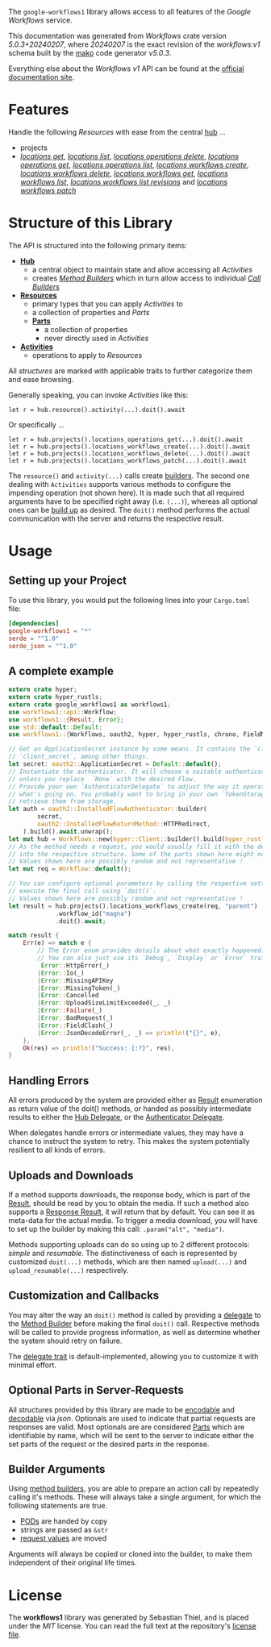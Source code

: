 <!---
DO NOT EDIT !
This file was generated automatically from 'src/generator/templates/api/README.md.mako'
DO NOT EDIT !
-->
The `google-workflows1` library allows access to all features of the *Google Workflows* service.

This documentation was generated from *Workflows* crate version *5.0.3+20240207*, where *20240207* is the exact revision of the *workflows:v1* schema built by the [mako](http://www.makotemplates.org/) code generator *v5.0.3*.

Everything else about the *Workflows* *v1* API can be found at the
[official documentation site](https://cloud.google.com/workflows).
# Features

Handle the following *Resources* with ease from the central [hub](https://docs.rs/google-workflows1/5.0.3+20240207/google_workflows1/Workflows) ... 

* projects
 * [*locations get*](https://docs.rs/google-workflows1/5.0.3+20240207/google_workflows1/api::ProjectLocationGetCall), [*locations list*](https://docs.rs/google-workflows1/5.0.3+20240207/google_workflows1/api::ProjectLocationListCall), [*locations operations delete*](https://docs.rs/google-workflows1/5.0.3+20240207/google_workflows1/api::ProjectLocationOperationDeleteCall), [*locations operations get*](https://docs.rs/google-workflows1/5.0.3+20240207/google_workflows1/api::ProjectLocationOperationGetCall), [*locations operations list*](https://docs.rs/google-workflows1/5.0.3+20240207/google_workflows1/api::ProjectLocationOperationListCall), [*locations workflows create*](https://docs.rs/google-workflows1/5.0.3+20240207/google_workflows1/api::ProjectLocationWorkflowCreateCall), [*locations workflows delete*](https://docs.rs/google-workflows1/5.0.3+20240207/google_workflows1/api::ProjectLocationWorkflowDeleteCall), [*locations workflows get*](https://docs.rs/google-workflows1/5.0.3+20240207/google_workflows1/api::ProjectLocationWorkflowGetCall), [*locations workflows list*](https://docs.rs/google-workflows1/5.0.3+20240207/google_workflows1/api::ProjectLocationWorkflowListCall), [*locations workflows list revisions*](https://docs.rs/google-workflows1/5.0.3+20240207/google_workflows1/api::ProjectLocationWorkflowListRevisionCall) and [*locations workflows patch*](https://docs.rs/google-workflows1/5.0.3+20240207/google_workflows1/api::ProjectLocationWorkflowPatchCall)




# Structure of this Library

The API is structured into the following primary items:

* **[Hub](https://docs.rs/google-workflows1/5.0.3+20240207/google_workflows1/Workflows)**
    * a central object to maintain state and allow accessing all *Activities*
    * creates [*Method Builders*](https://docs.rs/google-workflows1/5.0.3+20240207/google_workflows1/client::MethodsBuilder) which in turn
      allow access to individual [*Call Builders*](https://docs.rs/google-workflows1/5.0.3+20240207/google_workflows1/client::CallBuilder)
* **[Resources](https://docs.rs/google-workflows1/5.0.3+20240207/google_workflows1/client::Resource)**
    * primary types that you can apply *Activities* to
    * a collection of properties and *Parts*
    * **[Parts](https://docs.rs/google-workflows1/5.0.3+20240207/google_workflows1/client::Part)**
        * a collection of properties
        * never directly used in *Activities*
* **[Activities](https://docs.rs/google-workflows1/5.0.3+20240207/google_workflows1/client::CallBuilder)**
    * operations to apply to *Resources*

All *structures* are marked with applicable traits to further categorize them and ease browsing.

Generally speaking, you can invoke *Activities* like this:

```Rust,ignore
let r = hub.resource().activity(...).doit().await
```

Or specifically ...

```ignore
let r = hub.projects().locations_operations_get(...).doit().await
let r = hub.projects().locations_workflows_create(...).doit().await
let r = hub.projects().locations_workflows_delete(...).doit().await
let r = hub.projects().locations_workflows_patch(...).doit().await
```

The `resource()` and `activity(...)` calls create [builders][builder-pattern]. The second one dealing with `Activities` 
supports various methods to configure the impending operation (not shown here). It is made such that all required arguments have to be 
specified right away (i.e. `(...)`), whereas all optional ones can be [build up][builder-pattern] as desired.
The `doit()` method performs the actual communication with the server and returns the respective result.

# Usage

## Setting up your Project

To use this library, you would put the following lines into your `Cargo.toml` file:

```toml
[dependencies]
google-workflows1 = "*"
serde = "^1.0"
serde_json = "^1.0"
```

## A complete example

```Rust
extern crate hyper;
extern crate hyper_rustls;
extern crate google_workflows1 as workflows1;
use workflows1::api::Workflow;
use workflows1::{Result, Error};
use std::default::Default;
use workflows1::{Workflows, oauth2, hyper, hyper_rustls, chrono, FieldMask};

// Get an ApplicationSecret instance by some means. It contains the `client_id` and 
// `client_secret`, among other things.
let secret: oauth2::ApplicationSecret = Default::default();
// Instantiate the authenticator. It will choose a suitable authentication flow for you, 
// unless you replace  `None` with the desired Flow.
// Provide your own `AuthenticatorDelegate` to adjust the way it operates and get feedback about 
// what's going on. You probably want to bring in your own `TokenStorage` to persist tokens and
// retrieve them from storage.
let auth = oauth2::InstalledFlowAuthenticator::builder(
        secret,
        oauth2::InstalledFlowReturnMethod::HTTPRedirect,
    ).build().await.unwrap();
let mut hub = Workflows::new(hyper::Client::builder().build(hyper_rustls::HttpsConnectorBuilder::new().with_native_roots().https_or_http().enable_http1().build()), auth);
// As the method needs a request, you would usually fill it with the desired information
// into the respective structure. Some of the parts shown here might not be applicable !
// Values shown here are possibly random and not representative !
let mut req = Workflow::default();

// You can configure optional parameters by calling the respective setters at will, and
// execute the final call using `doit()`.
// Values shown here are possibly random and not representative !
let result = hub.projects().locations_workflows_create(req, "parent")
             .workflow_id("magna")
             .doit().await;

match result {
    Err(e) => match e {
        // The Error enum provides details about what exactly happened.
        // You can also just use its `Debug`, `Display` or `Error` traits
         Error::HttpError(_)
        |Error::Io(_)
        |Error::MissingAPIKey
        |Error::MissingToken(_)
        |Error::Cancelled
        |Error::UploadSizeLimitExceeded(_, _)
        |Error::Failure(_)
        |Error::BadRequest(_)
        |Error::FieldClash(_)
        |Error::JsonDecodeError(_, _) => println!("{}", e),
    },
    Ok(res) => println!("Success: {:?}", res),
}

```
## Handling Errors

All errors produced by the system are provided either as [Result](https://docs.rs/google-workflows1/5.0.3+20240207/google_workflows1/client::Result) enumeration as return value of
the doit() methods, or handed as possibly intermediate results to either the 
[Hub Delegate](https://docs.rs/google-workflows1/5.0.3+20240207/google_workflows1/client::Delegate), or the [Authenticator Delegate](https://docs.rs/yup-oauth2/*/yup_oauth2/trait.AuthenticatorDelegate.html).

When delegates handle errors or intermediate values, they may have a chance to instruct the system to retry. This 
makes the system potentially resilient to all kinds of errors.

## Uploads and Downloads
If a method supports downloads, the response body, which is part of the [Result](https://docs.rs/google-workflows1/5.0.3+20240207/google_workflows1/client::Result), should be
read by you to obtain the media.
If such a method also supports a [Response Result](https://docs.rs/google-workflows1/5.0.3+20240207/google_workflows1/client::ResponseResult), it will return that by default.
You can see it as meta-data for the actual media. To trigger a media download, you will have to set up the builder by making
this call: `.param("alt", "media")`.

Methods supporting uploads can do so using up to 2 different protocols: 
*simple* and *resumable*. The distinctiveness of each is represented by customized 
`doit(...)` methods, which are then named `upload(...)` and `upload_resumable(...)` respectively.

## Customization and Callbacks

You may alter the way an `doit()` method is called by providing a [delegate](https://docs.rs/google-workflows1/5.0.3+20240207/google_workflows1/client::Delegate) to the 
[Method Builder](https://docs.rs/google-workflows1/5.0.3+20240207/google_workflows1/client::CallBuilder) before making the final `doit()` call. 
Respective methods will be called to provide progress information, as well as determine whether the system should 
retry on failure.

The [delegate trait](https://docs.rs/google-workflows1/5.0.3+20240207/google_workflows1/client::Delegate) is default-implemented, allowing you to customize it with minimal effort.

## Optional Parts in Server-Requests

All structures provided by this library are made to be [encodable](https://docs.rs/google-workflows1/5.0.3+20240207/google_workflows1/client::RequestValue) and 
[decodable](https://docs.rs/google-workflows1/5.0.3+20240207/google_workflows1/client::ResponseResult) via *json*. Optionals are used to indicate that partial requests are responses 
are valid.
Most optionals are are considered [Parts](https://docs.rs/google-workflows1/5.0.3+20240207/google_workflows1/client::Part) which are identifiable by name, which will be sent to 
the server to indicate either the set parts of the request or the desired parts in the response.

## Builder Arguments

Using [method builders](https://docs.rs/google-workflows1/5.0.3+20240207/google_workflows1/client::CallBuilder), you are able to prepare an action call by repeatedly calling it's methods.
These will always take a single argument, for which the following statements are true.

* [PODs][wiki-pod] are handed by copy
* strings are passed as `&str`
* [request values](https://docs.rs/google-workflows1/5.0.3+20240207/google_workflows1/client::RequestValue) are moved

Arguments will always be copied or cloned into the builder, to make them independent of their original life times.

[wiki-pod]: http://en.wikipedia.org/wiki/Plain_old_data_structure
[builder-pattern]: http://en.wikipedia.org/wiki/Builder_pattern
[google-go-api]: https://github.com/google/google-api-go-client

# License
The **workflows1** library was generated by Sebastian Thiel, and is placed 
under the *MIT* license.
You can read the full text at the repository's [license file][repo-license].

[repo-license]: https://github.com/Byron/google-apis-rsblob/main/LICENSE.md

